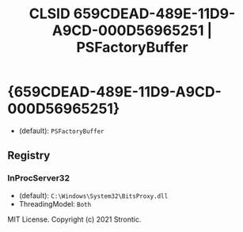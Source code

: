 ﻿---
title: "CLSID 659CDEAD-489E-11D9-A9CD-000D56965251 | PSFactoryBuffer"
excerpt: What is COM-Object CLSID 659CDEAD-489E-11D9-A9CD-000D56965251?
---

# {659CDEAD-489E-11D9-A9CD-000D56965251}

* (default): `PSFactoryBuffer`

## Registry


### InProcServer32

* (default): `C:\Windows\System32\BitsProxy.dll`
* ThreadingModel: `Both`

MIT License. Copyright (c) 2021 Strontic.


